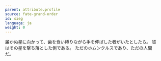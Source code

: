 ```yaml
---
parent: attribute.profile
source: fate-grand-order
id: sieg
language: ja
weight: 0
---
```


届かぬ星に向かって、歯を食い縛りながら手を伸ばした者がいたとしたら。
彼はその星を撃ち落とした側である。
ただのホムンクルスであり、ただの人間だ。
